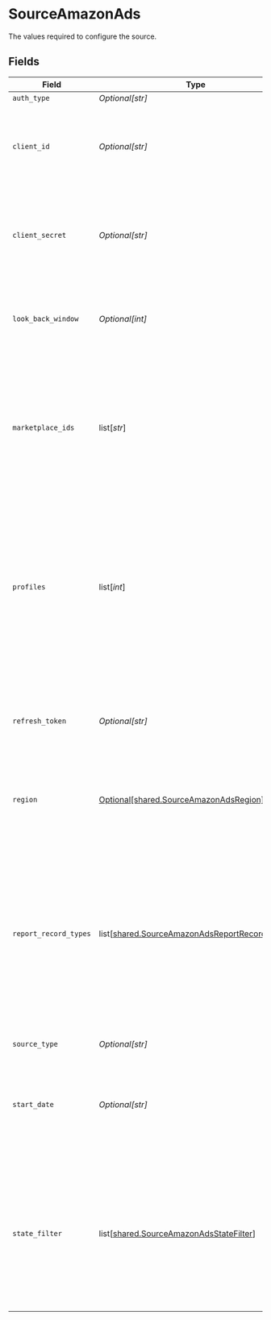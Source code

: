 # SourceAmazonAds

The values required to configure the source.


## Fields

| Field                                                                                                                                                                                                                                                                                                                         | Type                                                                                                                                                                                                                                                                                                                          | Required                                                                                                                                                                                                                                                                                                                      | Description                                                                                                                                                                                                                                                                                                                   | Example                                                                                                                                                                                                                                                                                                                       |
| ----------------------------------------------------------------------------------------------------------------------------------------------------------------------------------------------------------------------------------------------------------------------------------------------------------------------------- | ----------------------------------------------------------------------------------------------------------------------------------------------------------------------------------------------------------------------------------------------------------------------------------------------------------------------------- | ----------------------------------------------------------------------------------------------------------------------------------------------------------------------------------------------------------------------------------------------------------------------------------------------------------------------------- | ----------------------------------------------------------------------------------------------------------------------------------------------------------------------------------------------------------------------------------------------------------------------------------------------------------------------------- | ----------------------------------------------------------------------------------------------------------------------------------------------------------------------------------------------------------------------------------------------------------------------------------------------------------------------------- |
| `auth_type`                                                                                                                                                                                                                                                                                                                   | *Optional[str]*                                                                                                                                                                                                                                                                                                               | :heavy_minus_sign:                                                                                                                                                                                                                                                                                                            | N/A                                                                                                                                                                                                                                                                                                                           |                                                                                                                                                                                                                                                                                                                               |
| `client_id`                                                                                                                                                                                                                                                                                                                   | *Optional[str]*                                                                                                                                                                                                                                                                                                               | :heavy_check_mark:                                                                                                                                                                                                                                                                                                            | The client ID of your Amazon Ads developer application. See the <a href="https://advertising.amazon.com/API/docs/en-us/get-started/generate-api-tokens#retrieve-your-client-id-and-client-secret">docs</a> for more information.                                                                                              |                                                                                                                                                                                                                                                                                                                               |
| `client_secret`                                                                                                                                                                                                                                                                                                               | *Optional[str]*                                                                                                                                                                                                                                                                                                               | :heavy_check_mark:                                                                                                                                                                                                                                                                                                            | The client secret of your Amazon Ads developer application. See the <a href="https://advertising.amazon.com/API/docs/en-us/get-started/generate-api-tokens#retrieve-your-client-id-and-client-secret">docs</a> for more information.                                                                                          |                                                                                                                                                                                                                                                                                                                               |
| `look_back_window`                                                                                                                                                                                                                                                                                                            | *Optional[int]*                                                                                                                                                                                                                                                                                                               | :heavy_minus_sign:                                                                                                                                                                                                                                                                                                            | The amount of days to go back in time to get the updated data from Amazon Ads                                                                                                                                                                                                                                                 | 3                                                                                                                                                                                                                                                                                                                             |
| `marketplace_ids`                                                                                                                                                                                                                                                                                                             | list[*str*]                                                                                                                                                                                                                                                                                                                   | :heavy_minus_sign:                                                                                                                                                                                                                                                                                                            | Marketplace IDs you want to fetch data for. Note: If Profile IDs are also selected, profiles will be selected if they match the Profile ID OR the Marketplace ID.                                                                                                                                                             |                                                                                                                                                                                                                                                                                                                               |
| `profiles`                                                                                                                                                                                                                                                                                                                    | list[*int*]                                                                                                                                                                                                                                                                                                                   | :heavy_minus_sign:                                                                                                                                                                                                                                                                                                            | Profile IDs you want to fetch data for. See <a href="https://advertising.amazon.com/API/docs/en-us/concepts/authorization/profiles">docs</a> for more details. Note: If Marketplace IDs are also selected, profiles will be selected if they match the Profile ID OR the Marketplace ID.                                      |                                                                                                                                                                                                                                                                                                                               |
| `refresh_token`                                                                                                                                                                                                                                                                                                               | *Optional[str]*                                                                                                                                                                                                                                                                                                               | :heavy_check_mark:                                                                                                                                                                                                                                                                                                            | Amazon Ads refresh token. See the <a href="https://advertising.amazon.com/API/docs/en-us/get-started/generate-api-tokens">docs</a> for more information on how to obtain this token.                                                                                                                                          |                                                                                                                                                                                                                                                                                                                               |
| `region`                                                                                                                                                                                                                                                                                                                      | [Optional[shared.SourceAmazonAdsRegion]](undefined/models/shared/sourceamazonadsregion.md)                                                                                                                                                                                                                                    | :heavy_minus_sign:                                                                                                                                                                                                                                                                                                            | Region to pull data from (EU/NA/FE). See <a href="https://advertising.amazon.com/API/docs/en-us/info/api-overview#api-endpoints">docs</a> for more details.                                                                                                                                                                   |                                                                                                                                                                                                                                                                                                                               |
| `report_record_types`                                                                                                                                                                                                                                                                                                         | list[[shared.SourceAmazonAdsReportRecordTypes](undefined/models/shared/sourceamazonadsreportrecordtypes.md)]                                                                                                                                                                                                                  | :heavy_minus_sign:                                                                                                                                                                                                                                                                                                            | Optional configuration which accepts an array of string of record types. Leave blank for default behaviour to pull all report types. Use this config option only if you want to pull specific report type(s). See <a href="https://advertising.amazon.com/API/docs/en-us/reporting/v2/report-types">docs</a> for more details |                                                                                                                                                                                                                                                                                                                               |
| `source_type`                                                                                                                                                                                                                                                                                                                 | *Optional[str]*                                                                                                                                                                                                                                                                                                               | :heavy_check_mark:                                                                                                                                                                                                                                                                                                            | N/A                                                                                                                                                                                                                                                                                                                           |                                                                                                                                                                                                                                                                                                                               |
| `start_date`                                                                                                                                                                                                                                                                                                                  | *Optional[str]*                                                                                                                                                                                                                                                                                                               | :heavy_minus_sign:                                                                                                                                                                                                                                                                                                            | The Start date for collecting reports, should not be more than 60 days in the past. In YYYY-MM-DD format                                                                                                                                                                                                                      | 2022-10-10                                                                                                                                                                                                                                                                                                                    |
| `state_filter`                                                                                                                                                                                                                                                                                                                | list[[shared.SourceAmazonAdsStateFilter](undefined/models/shared/sourceamazonadsstatefilter.md)]                                                                                                                                                                                                                              | :heavy_minus_sign:                                                                                                                                                                                                                                                                                                            | Reflects the state of the Display, Product, and Brand Campaign streams as enabled, paused, or archived. If you do not populate this field, it will be ignored completely.                                                                                                                                                     |                                                                                                                                                                                                                                                                                                                               |